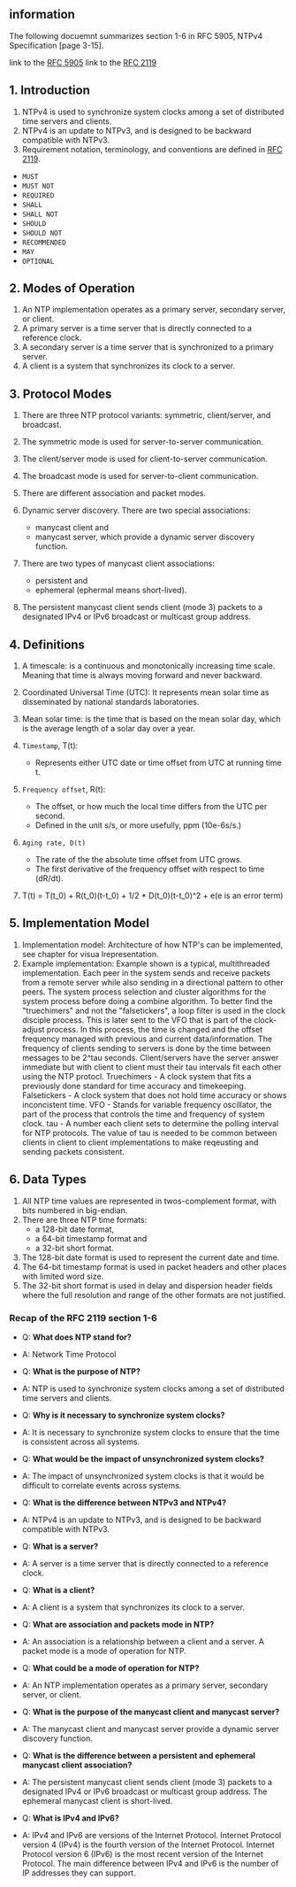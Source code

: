 ## information

The following docuemnt summarizes section 1-6 in RFC 5905, NTPv4 Specification [page 3-15].

link to the [RFC 5905](https://datatracker.ietf.org/doc/html/rfc5905#ref-ref9)
link to the [RFC 2119](https://datatracker.ietf.org/doc/html/rfc2119)

## 1. Introduction

1. NTPv4 is used to synchronize system clocks among a set of distributed time servers and clients.
2. NTPv4 is an update to NTPv3, and is designed to be backward compatible with NTPv3.
3. Requirement notation, terminology, and conventions are defined in [RFC 2119](https://datatracker.ietf.org/doc/html/rfc2119).

- `MUST`
- `MUST NOT`
- `REQUIRED`
- `SHALL`
- `SHALL NOT`
- `SHOULD`
- `SHOULD NOT`
- `RECOMMENDED`
- `MAY`
- `OPTIONAL`

## 2. Modes of Operation

1. An NTP implementation operates as a primary server, secondary server, or client.
2. A primary server is a time server that is directly connected to a reference clock.
3. A secondary server is a time server that is synchronized to a primary server.
4. A client is a system that synchronizes its clock to a server.

## 3. Protocol Modes

1. There are three NTP protocol variants: symmetric, client/server, and broadcast.
2. The symmetric mode is used for server-to-server communication.
3. The client/server mode is used for client-to-server communication.
4. The broadcast mode is used for server-to-client communication.
5. There are different association and packet modes.
6. Dynamic server discovery. There are two special associations:

   - manycast client and
   - manycast server, which provide a dynamic server discovery function.

7. There are two types of manycast client associations:

   - persistent and
   - ephemeral (ephermal means short-lived).

8. The persistent manycast client sends client (mode 3) packets to a designated IPv4 or IPv6 broadcast or multicast group address.

## 4. Definitions
1. A timescale: is a continuous and monotonically increasing time scale. Meaning that time is always moving forward and never backward.
2. Coordinated Universal Time  (UTC): It represents mean solar time as disseminated by national standards laboratories.
3. Mean solar time: is the time that is based on the mean solar day, which is the average length of a solar day over a year.
4. `Timestamp`, T(t):
   - Represents either UTC date or time offset from UTC at running time t.
  
5. `Frequency offset`, R(t):
   - The offset, or how much the local time differs from the UTC per second.
   - Defined in the unit s/s, or more usefully, ppm (10e-6s/s.)
6. `Aging rate, D(t)`
   - The rate of the the absolute time offset from UTC grows.
   - The first derivative of the frequency offset with respect to time (dR/dt).
7. T(t) = T(t_0) + R(t_0)(t-t_0) + 1/2 * D(t_0)(t-t_0)^2 + e(e is an error term)

## 5. Implementation Model
1. Implementation model: Architecture of how NTP's can be implemented, see chapter for visua lrepresentation.
2. Example implementation: Example shown is a typical, multithreaded implementation. Each peer in the system sends and receive packets from a remote server while also sending in a directional pattern to other peers. The system process selection and cluster algorithms for the system process before doing a combine algorithm. To better find the "truechimers" and not the "falsetickers", a loop filter is used in the clock disciple process. This is later sent to the VFO that is part of the clock-adjust process. In this process, the time is changed and the offset frequency managed with previous and current data/information. The frequency of clients sending to servers is done by the time between messages to be 2^tau seconds. Client/servers have the server answer immediate but with client to client must their tau intervals fit each other using the NTP protocl.
Truechimers  - A clock system that fits a previously done standard for time accuracy and timekeeping.
Falsetickers - A clock system that does not hold time accuracy or shows inconcistent time.
VFO - Stands for variable frequency oscillator, the part of the process that controls the time and frequency of system clock.
tau - A number each client sets to determine the polling interval for NTP protocols. The value of tau is needed to be common between clients in client to client implementations to make reqeusting and sending packets consistent.

## 6. Data Types
1. All NTP time values are represented in twos-complement format, with bits numbered in big-endian. 
2. There are three NTP time formats:
   - a 128-bit date format,
   - a 64-bit timestamp format and
   - a 32-bit short format.
3. The 128-bit date format is used to represent the current date and time.
4. The 64-bit timestamp format is used in packet headers and other places with limited word size.
5. The 32-bit short format is used in delay and dispersion header fields where the full resolution and range of the other formats are not justified.

### Recap of the RFC 2119 section 1-6

- Q: **What does NTP stand for?**
- A: Network Time Protocol

- Q: **What is the purpose of NTP?**
- A: NTP is used to synchronize system clocks among a set of distributed time servers and clients.

- Q: **Why is it necessary to synchronize system clocks?**
- A: It is necessary to synchronize system clocks to ensure that the time is consistent across all systems.

- Q: **What would be the impact of unsynchronized system clocks?**
- A: The impact of unsynchronized system clocks is that it would be difficult to correlate events across systems.

- Q: **What is the difference between NTPv3 and NTPv4?**
- A: NTPv4 is an update to NTPv3, and is designed to be backward compatible with NTPv3.

- Q: **What is a server?**
- A: A server is a time server that is directly connected to a reference clock.

- Q: **What is a client?**
- A: A client is a system that synchronizes its clock to a server.

- Q: **What are association and packets mode in NTP?**
- A: An association is a relationship between a client and a server. A packet mode is a mode of operation for NTP.

- Q: **What could be a mode of operation for NTP?**
- A: An NTP implementation operates as a primary server, secondary server, or client.

- Q: **What is the purpose of the manycast client and manycast server?**
- A: The manycast client and manycast server provide a dynamic server discovery function.

- Q: **What is the difference between a persistent and ephemeral manycast client association?**
- A: The persistent manycast client sends client (mode 3) packets to a designated IPv4 or IPv6 broadcast or multicast group address. The ephemeral manycast client is short-lived.

- Q: **What is IPv4 and IPv6?**
- A: IPv4 and IPv6 are versions of the Internet Protocol. Internet Protocol version 4 (IPv4) is the fourth version of the Internet Protocol. Internet Protocol version 6 (IPv6) is the most recent version of the Internet Protocol. The main difference between IPv4 and IPv6 is the number of IP addresses they can support.
